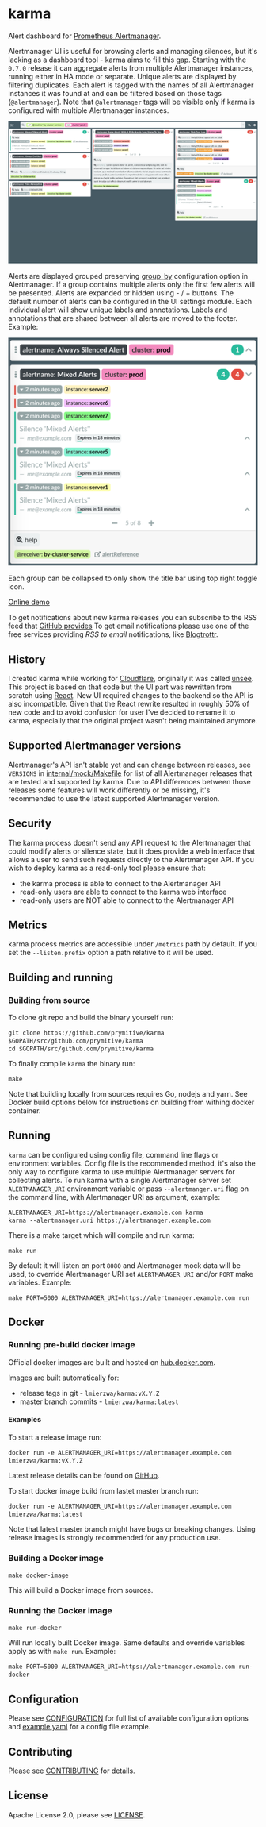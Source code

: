 # karma

Alert dashboard for
[Prometheus Alertmanager](https://prometheus.io/docs/alerting/alertmanager/).

Alertmanager UI is useful for browsing alerts and managing silences, but it's
lacking as a dashboard tool - karma aims to fill this gap.
Starting with the `0.7.0` release it can aggregate alerts from multiple
Alertmanager instances, running either in HA mode or separate. Unique alerts are displayed by filtering duplicates. Each alert is tagged with the names of all Alertmanager instances it was found at and can be filtered based
on those tags (`@alertmanager`). Note that `@alertmanager` tags will be visible
only if karma is configured with multiple Alertmanager instances.

![Screenshot](/screenshot.png)

Alerts are displayed grouped preserving
[group_by](https://prometheus.io/docs/alerting/configuration/#route)
configuration option in Alertmanager. If a group contains multiple alerts only
the first few alerts will be presented. Alerts are expanded or hidden
using - / + buttons. The default number of alerts can be configured in the UI
settings module.
Each individual alert will show unique labels and annotations. Labels
and annotations that are shared between all alerts are moved to the footer.
Example:

![Example](/alertGroup.png)

Each group can be collapsed to only show the title bar using top right toggle
icon.

[Online demo](https://karma-demo.herokuapp.com/)

To get notifications about new karma releases you can subscribe to the RSS feed
that [GitHub provides](https://github.com/prymitive/karma/releases.atom)
To get email notifications please use one of the free services providing
_RSS to email_ notifications, like [Blogtrottr](https://blogtrottr.com/).

## History

I created karma while working for [Cloudflare](https://cloudflare.com/),
originally it was called [unsee](https://github.com/cloudflare/unsee).
This project is based on that code but the UI part was rewritten from scratch
using [React](https://reactjs.org/). New UI required changes to the backend so
the API is also incompatible.
Given that the React rewrite resulted in roughly 50% of new code and to avoid
confusion for user I've decided to rename it to karma, especially that the
original project wasn't being maintained anymore.

## Supported Alertmanager versions

Alertmanager's API isn't stable yet and can change between releases, see
`VERSIONS` in [internal/mock/Makefile](/internal/mock/Makefile) for list of all
Alertmanager releases that are tested and supported by karma.
Due to API differences between those releases some features will work
differently or be missing, it's recommended to use the latest supported
Alertmanager version.

## Security

The karma process doesn't send any API request to the Alertmanager that could
modify alerts or silence state, but it does provide a web interface that allows
a user to send such requests directly to the Alertmanager API.
If you wish to deploy karma as a read-only tool please ensure that:

- the karma process is able to connect to the Alertmanager API
- read-only users are able to connect to the karma web interface
- read-only users are NOT able to connect to the Alertmanager API

## Metrics

karma process metrics are accessible under `/metrics` path by default.
If you set the `--listen.prefix` option a path relative to it will be
used.

## Building and running

### Building from source

To clone git repo and build the binary yourself run:

    git clone https://github.com/prymitive/karma $GOPATH/src/github.com/prymitive/karma
    cd $GOPATH/src/github.com/prymitive/karma

To finally compile `karma` the binary run:

    make

Note that building locally from sources requires Go, nodejs and yarn.
See Docker build options below for instructions on building from withing docker
container.

## Running

`karma` can be configured using config file, command line flags or environment
variables. Config file is the recommended method, it's also the only way to
configure karma to use multiple Alertmanager servers for collecting alerts.
To run karma with a single Alertmanager server set `ALERTMANAGER_URI`
environment variable or pass `--alertmanger.uri` flag on the command line, with
Alertmanager URI as argument, example:

    ALERTMANAGER_URI=https://alertmanager.example.com karma
    karma --alertmanager.uri https://alertmanager.example.com

There is a make target which will compile and run karma:

    make run

By default it will listen on port `8080` and Alertmanager mock data will be
used, to override Alertmanager URI set `ALERTMANAGER_URI` and/or `PORT` make
variables. Example:

    make PORT=5000 ALERTMANAGER_URI=https://alertmanager.example.com run

## Docker

### Running pre-build docker image

Official docker images are built and hosted on
[hub.docker.com](https://hub.docker.com/r/lmierzwa/karma/).

Images are built automatically for:

- release tags in git - `lmierzwa/karma:vX.Y.Z`
- master branch commits - `lmierzwa/karma:latest`

#### Examples

To start a release image run:

    docker run -e ALERTMANAGER_URI=https://alertmanager.example.com lmierzwa/karma:vX.Y.Z

Latest release details can be found on
[GitHub](https://github.com/prymitive/karma/releases).

To start docker image build from lastet master branch run:

    docker run -e ALERTMANAGER_URI=https://alertmanager.example.com lmierzwa/karma:latest

Note that latest master branch might have bugs or breaking changes. Using
release images is strongly recommended for any production use.

### Building a Docker image

    make docker-image

This will build a Docker image from sources.

### Running the Docker image

    make run-docker

Will run locally built Docker image. Same defaults and override variables
apply as with `make run`. Example:

    make PORT=5000 ALERTMANAGER_URI=https://alertmanager.example.com run-docker

## Configuration

Please see [CONFIGURATION](/docs/CONFIGURATION.md) for full list of available
configuration options and [example.yaml](/docs/example.yaml) for a config file
example.

## Contributing

Please see [CONTRIBUTING](/CONTRIBUTING.md) for details.

## License

Apache License 2.0, please see [LICENSE](/LICENSE).
